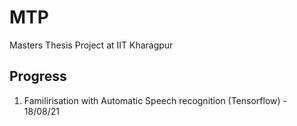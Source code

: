 # MTP
Masters Thesis Project at IIT Kharagpur


## Progress 

1. Familirisation with Automatic Speech recognition (Tensorflow) - 18/08/21

